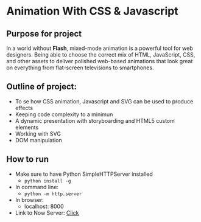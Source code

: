 # Animation With CSS & Javascript

## Purpose for project

In a world without **Flash**, mixed-mode animation is a powerful tool for web designers. Being able to choose the correct mix of HTML, JavaScript, CSS, and other assets to deliver polished web-based animations that look great on everything from flat-screen televisions to smartphones.

## Outline of project:    
* To se how CSS animation, Javascript and SVG can be used to produce effects
* Keeping code complexity to a minimun
* A dynamic presentation with storyboarding and HTML5 custom elements
* Working with SVG
* DOM manipulation

## How to run
* Make sure to have Python SimpleHTTPServer installed
    * `python install -g`
* In command line: 
    * `python -m http.server`
* In browser: 
    * localhost: 8000
* Link to Now Server: [Click](https://animationcssjavascript-jnqvczha8.now.sh)
